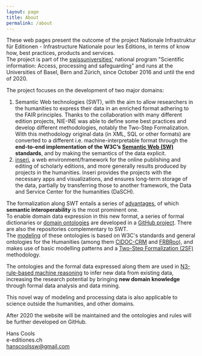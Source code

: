 ```yaml
---
layout: page
title: About
permalink: /about
---
```

These web pages present the outcome of the project Nationale Infrastruktur für Editionen - Infrastructure Nationale pour les Éditions, in terms of know how, best practices, products and services.  
The project is part of the [swissuniversities'](https://www.swissuniversities.ch/en/?r=1) national program "Scientific information: Access, processing and safeguarding" and runs at the Universities of Basel, Bern and Zürich, since October 2016 and until the end of 2020.  

The project focuses on the development of two major domains:  
1) Semantic Web technologies (SWT), with the aim to allow researchers in the humanities to express their data in an enriched format adhering to the FAIR principles.
Thanks to the collaboration with many different edition projects, NIE-INE was able to define some best practices and develop different methodologies, notably the Two-Step Formalization. With this methodology original data (in XML, SQL or other formats) are converted to a different i.e. machine-interpretable format through the **end-to-end implementation of the W3C’s [Semantic Web (SW)](/semantic-web-technology-introduction) standards**, and by making the semantics of the data explicit.  
2) [inseri](http://test-nieos.nie-ine.ch/home), a web environment/framework for the online publishing and editing of scholarly editions, and more generally results produced by projects in the humanities. Inseri provides the projects with the necessary apps and visualizations, and ensures long-term storage of the data, partially by transferring those to another framework, the Data and Service Center for the humanities (DaSCH)<!---(https://dasch.swiss/)--->.

The formalization along SWT entails a series of [advantages](/semantic-web-technology-advantages), of which **semantic interoperability** is the most prominent one.  
To enable domain data expression in this new format, a series of formal dictionaries or [domain ontologies](/ontology) are developed in a [GitHub project](https://github.com/nie-ine). There are also the repositories complementary to SWT.  
The [modeling](/ontology-modeling) of these ontologies is based on W3C's standards and general ontologies for the Humanities (among them [CIDOC-CRM](http://www.cidoc-crm.org/get-last-official-release) and [FRBRoo](http://iflastandards.info/ns/fr/frbr/frbroo/)), and makes use of basic modelling patterns and a [Two-Step Formalization (2SF)](/two-step-formalization) methodology.  

The ontologies and the formal data expressed along them are used in [N3-rule-based machine reasoning](/n3-rule-based-machine-reasoning) to infer new data from existing data, increasing the research potential by bringing **new domain knowledge** through formal data analysis and data mining.    

<!---Having semantic interoperability is only the beginning of the journey and part of the return on investment.
The crux of SWT, and the other part of the ROI, is using the ontologies and the formal data expressed by them in [N3-rule-based machine reasoning](/n3-rule-based-machine-reasoning) to infer new data from existing data, bringing ultimately new domain knowledge.  ---> 

This novel way of modeling and processing data is also applicable to science outside the humanities, and other domains.

After 2020 the website will be maintained and the ontologies and rules will be further developed on GitHub.  


Hans Cools  
e-editiones.ch  
hanscoolssw@gmail.com